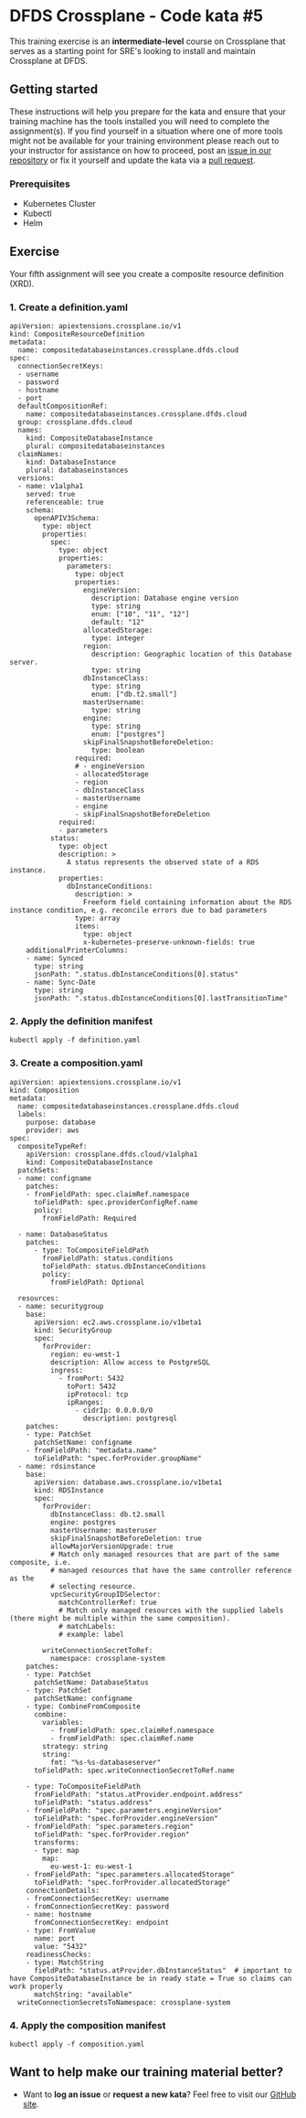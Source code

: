 DFDS Crossplane - Code kata #5
======================================

This training exercise is an **intermediate-level** course on Crossplane that serves as a starting point for SRE's looking to install and maintain Crossplane at DFDS.

## Getting started
These instructions will help you prepare for the kata and ensure that your training machine has the tools installed you will need to complete the assignment(s). If you find yourself in a situation where one of more tools might not be available for your training environment please reach out to your instructor for assistance on how to proceed, post an [issue in our repository](https://github.com/dfds/dojo/issues) or fix it yourself and update the kata via a [pull request](https://github.com/dfds/dojo/pulls).

### Prerequisites
* Kubernetes Cluster
* Kubectl
* Helm

## Exercise
Your fifth assignment will see you create a composite resource definition (XRD). 



### 1. Create a definition.yaml
```
apiVersion: apiextensions.crossplane.io/v1
kind: CompositeResourceDefinition
metadata:
  name: compositedatabaseinstances.crossplane.dfds.cloud
spec:
  connectionSecretKeys:
  - username
  - password
  - hostname
  - port
  defaultCompositionRef:
    name: compositedatabaseinstances.crossplane.dfds.cloud
  group: crossplane.dfds.cloud
  names:
    kind: CompositeDatabaseInstance
    plural: compositedatabaseinstances
  claimNames:
    kind: DatabaseInstance
    plural: databaseinstances
  versions:
  - name: v1alpha1
    served: true
    referenceable: true
    schema:
      openAPIV3Schema:
        type: object
        properties:
          spec:
            type: object
            properties:
              parameters:
                type: object
                properties:
                  engineVersion:
                    description: Database engine version
                    type: string
                    enum: ["10", "11", "12"]
                    default: "12"
                  allocatedStorage:
                    type: integer
                  region:
                    description: Geographic location of this Database server.
                    type: string
                  dbInstanceClass:
                    type: string
                    enum: ["db.t2.small"]
                  masterUsername:
                    type: string
                  engine:
                    type: string
                    enum: ["postgres"]
                  skipFinalSnapshotBeforeDeletion:
                    type: boolean
                required:
                # - engineVersion
                - allocatedStorage
                - region
                - dbInstanceClass
                - masterUsername
                - engine
                - skipFinalSnapshotBeforeDeletion
            required:
            - parameters
          status:
            type: object
            description: >
              A status represents the observed state of a RDS instance.
            properties:
              dbInstanceConditions:
                description: >
                  Freeform field containing information about the RDS instance condition, e.g. reconcile errors due to bad parameters
                type: array
                items:
                  type: object
                  x-kubernetes-preserve-unknown-fields: true
    additionalPrinterColumns:
    - name: Synced
      type: string
      jsonPath: ".status.dbInstanceConditions[0].status"
    - name: Sync-Date
      type: string
      jsonPath: ".status.dbInstanceConditions[0].lastTransitionTime"
```

### 2. Apply the definition manifest
```
kubectl apply -f definition.yaml
```

### 3. Create a composition.yaml

```
apiVersion: apiextensions.crossplane.io/v1
kind: Composition
metadata:
  name: compositedatabaseinstances.crossplane.dfds.cloud
  labels:
    purpose: database
    provider: aws
spec:
  compositeTypeRef:
    apiVersion: crossplane.dfds.cloud/v1alpha1
    kind: CompositeDatabaseInstance
  patchSets:
  - name: configname
    patches:
    - fromFieldPath: spec.claimRef.namespace
      toFieldPath: spec.providerConfigRef.name
      policy:
        fromFieldPath: Required

  - name: DatabaseStatus
    patches:
      - type: ToCompositeFieldPath
        fromFieldPath: status.conditions
        toFieldPath: status.dbInstanceConditions
        policy:
          fromFieldPath: Optional

  resources:
  - name: securitygroup
    base:
      apiVersion: ec2.aws.crossplane.io/v1beta1
      kind: SecurityGroup
      spec:
        forProvider:
          region: eu-west-1
          description: Allow access to PostgreSQL
          ingress:
            - fromPort: 5432
              toPort: 5432
              ipProtocol: tcp
              ipRanges:
                - cidrIp: 0.0.0.0/0
                  description: postgresql
    patches:
    - type: PatchSet
      patchSetName: configname
    - fromFieldPath: "metadata.name"
      toFieldPath: "spec.forProvider.groupName"     
  - name: rdsinstance
    base:
      apiVersion: database.aws.crossplane.io/v1beta1
      kind: RDSInstance
      spec:
        forProvider:
          dbInstanceClass: db.t2.small
          engine: postgres
          masterUsername: masteruser
          skipFinalSnapshotBeforeDeletion: true
          allowMajorVersionUpgrade: true
          # Match only managed resources that are part of the same composite, i.e.
          # managed resources that have the same controller reference as the
          # selecting resource.
          vpcSecurityGroupIDSelector:
            matchControllerRef: true
            # Match only managed resources with the supplied labels (there might be multiple within the same composition).
            # matchLabels:
            # example: label

        writeConnectionSecretToRef:
          namespace: crossplane-system
    patches:
    - type: PatchSet
      patchSetName: DatabaseStatus    
    - type: PatchSet
      patchSetName: configname
    - type: CombineFromComposite
      combine:
        variables: 
          - fromFieldPath: spec.claimRef.namespace          
          - fromFieldPath: spec.claimRef.name    
        strategy: string        
        string:
          fmt: "%s-%s-databaseserver"
      toFieldPath: spec.writeConnectionSecretToRef.name

    - type: ToCompositeFieldPath
      fromFieldPath: "status.atProvider.endpoint.address"
      toFieldPath: "status.address"
    - fromFieldPath: "spec.parameters.engineVersion"
      toFieldPath: "spec.forProvider.engineVersion"
    - fromFieldPath: "spec.parameters.region"
      toFieldPath: "spec.forProvider.region"
      transforms:
      - type: map
        map:
          eu-west-1: eu-west-1
    - fromFieldPath: "spec.parameters.allocatedStorage"
      toFieldPath: "spec.forProvider.allocatedStorage"
    connectionDetails:
    - fromConnectionSecretKey: username
    - fromConnectionSecretKey: password
    - name: hostname
      fromConnectionSecretKey: endpoint
    - type: FromValue
      name: port
      value: "5432"
    readinessChecks:
    - type: MatchString
      fieldPath: "status.atProvider.dbInstanceStatus"  # important to have CompositeDatabaseInstance be in ready state = True so claims can work properly
      matchString: "available"
  writeConnectionSecretsToNamespace: crossplane-system
```

### 4. Apply the composition manifest

```
kubectl apply -f composition.yaml
```



## Want to help make our training material better?
 * Want to **log an issue** or **request a new kata**? Feel free to visit our [GitHub site](https://github.com/dfds/dojo/issues).